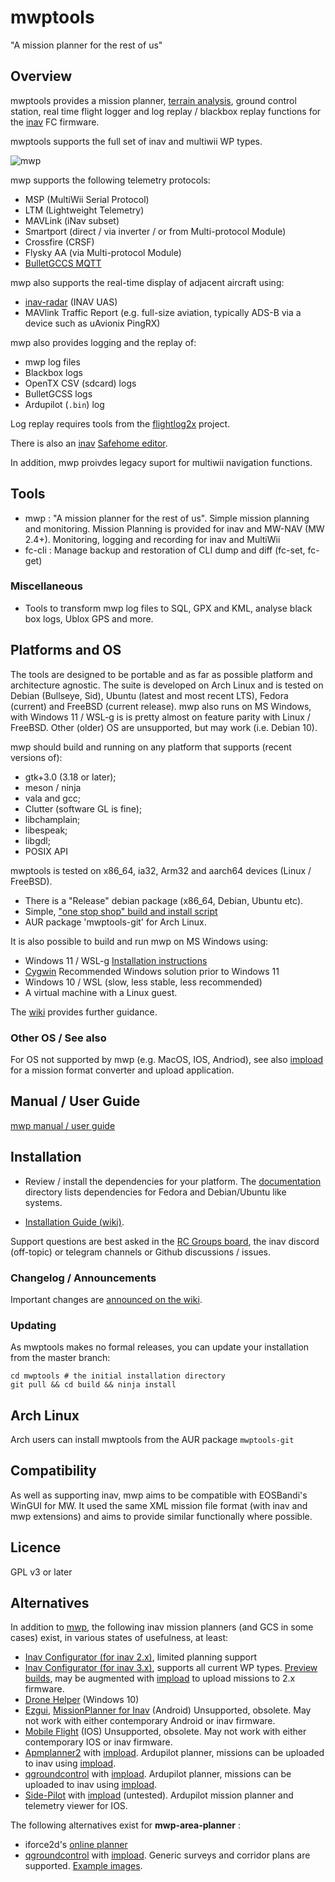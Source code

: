 mwptools
========

"A mission planner for the rest of us"

## Overview

mwptools provides a mission planner, [terrain analysis](https://github.com/stronnag/mwptools/wiki/Mission-Elevation-Plot-and-Terrain-Analysis), ground control station, real time flight logger and log replay / blackbox replay functions for the [inav](https://github.com/iNavFlight/inav) FC firmware.

mwptools supports the full set of inav and multiwii WP types.

![mwp](https://raw.githubusercontent.com/wiki/stronnag/mwptools/images/ltm-normal.png)

mwp supports the following telemetry protocols:

* MSP (MultiWii Serial Protocol)
* LTM (Lightweight Telemetry)
* MAVLink (iNav subset)
* Smartport (direct /  via inverter / or from Multi-protocol Module)
* Crossfire (CRSF)
* Flysky AA (via Multi-protocol Module)
* [BulletGCCS MQTT](https://github.com/stronnag/mwptools/wiki/mqtt---bulletgcss-telemetry)

mwp also supports the real-time display of adjacent aircraft using:

* [inav-radar](https://github.com/OlivierC-FR/ESP32-INAV-Radar/) (INAV UAS)
* MAVlink Traffic Report (e.g. full-size aviation, typically ADS-B via a device such as uAvionix PingRX)

mwp also provides logging and the replay of:

* mwp log files
* Blackbox logs
* OpenTX CSV (sdcard) logs
* BulletGCSS logs
* Ardupilot (`.bin`) log

Log replay requires tools from the [flightlog2x](https://github.com/stronnag/bbl2kml) project.

There is also an [inav](https://github.com/iNavFlight/inav) [Safehome editor](https://github.com/stronnag/mwptools/wiki/mwp-safehomes-editor).

In addition, mwp proivdes legacy suport for multiwii navigation functions.

## Tools

 * mwp : "A mission planner for the rest of us". Simple mission planning and monitoring. Mission Planning is provided for inav and MW-NAV (MW 2.4+). Monitoring, logging and recording for inav and MultiWii
 * fc-cli : Manage backup and restoration of CLI dump and diff (fc-set, fc-get)

 ### Miscellaneous

 * Tools to transform mwp log files to SQL, GPX and KML, analyse black box logs, Ublox GPS and more.

## Platforms and OS

The tools are designed to be portable and as far as possible platform and architecture agnostic. The suite is developed on Arch Linux and is tested on Debian (Bullseye, Sid), Ubuntu (latest and most recent LTS), Fedora (current)  and FreeBSD (current release). mwp also runs on MS Windows, with Windows 11 / WSL-g is is pretty almost on feature parity with Linux / FreeBSD. Other (older) OS are unsupported, but may work (i.e. Debian 10).

mwp should  build and running on any platform that supports (recent versions of):

 * gtk+3.0 (3.18 or later);
 * meson / ninja
 * vala and gcc;
 * Clutter (software GL is fine);
 * libchamplain;
 * libespeak;
 * libgdl;
 * POSIX API

mwptools is tested on x86_64, ia32, Arm32 and aarch64 devices (Linux / FreeBSD).

* There is a "Release" debian package (x86_64, Debian, Ubuntu etc).
* Simple, ["one stop shop" build and install script](https://github.com/stronnag/mwptools/wiki/Building-with-meson-and-ninja/)
* AUR package 'mwptools-git' for Arch Linux.

It is also possible to build and run mwp on MS Windows using:

* Windows 11 / WSL-g [Installation instructions](https://github.com/stronnag/mwptools/wiki/mwp-in-Windows-11---WSL-G)
* [Cygwin](https://www.cygwin.com/) Recommended Windows solution prior to Windows 11
* Windows 10 / WSL (slow, less stable, less recommended)
* A virtual machine with a Linux guest.

The [wiki](https://github.com/stronnag/mwptools/wiki) provides further guidance.

### Other OS / See also

For OS not supported by mwp (e.g. MacOS, IOS, Andriod), see also [impload](https://github.com/stronnag/impload) for a mission format converter and upload application.

## Manual / User Guide

[mwp manual / user guide](https://stronnag.github.io/mwp-manual/)

## Installation

* Review / install the dependencies for your platform. The [documentation](docs/) directory lists dependencies for Fedora and Debian/Ubuntu like systems.

* [Installation Guide (wiki)](https://github.com/stronnag/mwptools/wiki/Building-with-meson-and-ninja/).

Support questions are best asked in the [RC Groups board](https://www.rcgroups.com/forums/showthread.php?2633708-mwp), the inav discord (off-topic) or telegram channels or Github discussions / issues.

### Changelog / Announcements

Important changes are [announced on the wiki](https://github.com/stronnag/mwptools/wiki/Recent-Changes).

### Updating

As mwptools makes no formal releases, you can update your installation from the master branch:

````
cd mwptools # the initial installation directory
git pull && cd build && ninja install
````

## Arch Linux

Arch users can install mwptools from the AUR package `mwptools-git`

## Compatibility

As well as supporting inav, mwp aims to be compatible with EOSBandi's WinGUI for MW. It used the same XML mission file format (with inav and mwp extensions) and aims to provide similar functionally where possible.

## Licence

GPL v3 or later

## Alternatives

In addition to [mwp](https://github.com/stronnag/mwptools), the following inav mission planners (and GCS in some cases) exist, in various states of usefulness, at least:

* [Inav Configurator (for inav 2.x)](https://github.com/iNavFlight/inav-configurator/tree/2.6.1), limited planning support
* [Inav Configurator (for inav 3.x)]( https://github.com/iNavFlight/inav-configurator), supports all current WP types. [Preview builds](http://seyrsnys.myzen.co.uk/inav-configurator-next/), may be augmented with [impload](https://github.com/stronnag/impload/) to upload missions to 2.x firmware.
* [Drone Helper](https://www.microsoft.com/en-us/p/drone-helper/9ncs8zwxn58x?activetab=pivot:overviewtab) (Windows 10)
* [Ezgui](https://play.google.com/store/apps/details?id=com.ezio.multiwii&hl=en_GB), [MissionPlanner for Inav](https://play.google.com/store/apps/details?id=com.eziosoft.ezgui.inav&hl=en) (Android) Unsupported, obsolete. May not work with either contemporary Android or inav firmware.
* [Mobile Flight](https://github.com/flyinghead/mobile-flight) (IOS) Unsupported, obsolete. May not work with either contemporary IOS or inav firmware.
* [Apmplanner2](https://ardupilot.org/planner2/) with [impload](https://github.com/stronnag/impload/). Ardupilot planner, missions can be uploaded to inav using [impload](https://github.com/stronnag/impload/).
* [qgroundcontrol](https://docs.qgroundcontrol.com/master/en/) with [impload](https://github.com/stronnag/impload/). Ardupilot planner, missions can be uploaded to inav using [impload](https://github.com/stronnag/impload/).
* [Side-Pilot](https://sidepilot.net/) with [impload](https://github.com/stronnag/impload)  (untested). Ardupilot mission planner and telemetry viewer for IOS.

The following alternatives exist for **mwp-area-planner** :

* iforce2d's [online planner](http://www.iforce2d.net/surveyplanner)
*  [qgroundcontrol](https://docs.qgroundcontrol.com/master/en/) with [impload](https://github.com/stronnag/impload/). Generic surveys and corridor plans are supported. [Example images](https://github.com/stronnag/impload/releases/tag/3.146.697).
